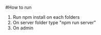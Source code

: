 #How to run
1. Run npm install on each folders
2. On server folder type "npm run server"
3. On admin
